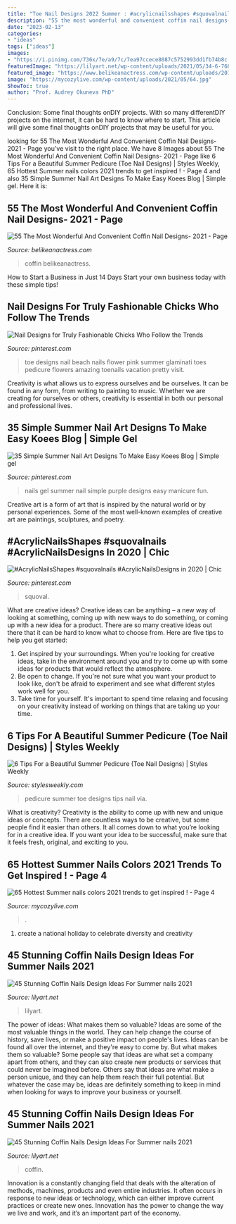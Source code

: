 ```yaml
---
title: "Toe Nail Designs 2022 Summer : #acrylicnailsshapes #squovalnails #acrylicnailsdesigns In 2020"
description: "55 the most wonderful and convenient coffin nail designs- 2021"
date: "2023-02-13"
categories:
- "ideas"
tags: ["ideas"]
images:
- "https://i.pinimg.com/736x/7e/a9/7c/7ea97ccece8087c5752993dd1fb74b8c.jpg"
featuredImage: "https://lilyart.net/wp-content/uploads/2021/05/34-6-768x1152.jpg"
featured_image: "https://www.belikeanactress.com/wp-content/uploads/2019/05/coolcupcakee_52347604_343622016247810_5733247426047477312_n-e1557537883744.jpg"
image: "https://mycozylive.com/wp-content/uploads/2021/05/64.jpg"
ShowToc: true
author: "Prof. Audrey Okuneva PhD"
---
```



Conclusion: Some final thoughts onDIY projects.
With so many differentDIY projects on the internet, it can be hard to know where to start. This article will give some final thoughts onDIY projects that may be useful for you.

	

		
looking for 55 The Most Wonderful And Convenient Coffin Nail Designs- 2021 - Page you've visit to the right place. We have 8 Images about 55 The Most Wonderful And Convenient Coffin Nail Designs- 2021 - Page like 6 Tips For a Beautiful Summer Pedicure (Toe Nail Designs) | Styles Weekly, 65 Hottest Summer nails colors 2021 trends to get inspired ! - Page 4 and also 35 Simple Summer Nail Art Designs To Make Easy Koees Blog | Simple gel. Here it is:
		
    
## 55 The Most Wonderful And Convenient Coffin Nail Designs- 2021 - Page

<img loading=lazy src="https://www.belikeanactress.com/wp-content/uploads/2019/05/coolcupcakee_52347604_343622016247810_5733247426047477312_n-e1557537883744.jpg" onerror="this.onerror=null;this.src='https://tse2.mm.bing.net/th?id=OIP.LGcJ3R762nbMQWKOc7NYqwHaL5&amp;pid=15.1';" alt="55 The Most Wonderful And Convenient Coffin Nail Designs- 2021 - Page">

_Source: belikeanactress.com_

>coffin belikeanactress. 

	

How to Start a Business in Just 14 Days
Start your own business today with these simple tips!

    
## Nail Designs For Truly Fashionable Chicks Who Follow The Trends

<img loading=lazy src="https://i.pinimg.com/736x/2b/e1/0a/2be10a150134af56d2d55459f9c6dbb3.jpg" onerror="this.onerror=null;this.src='https://tse3.mm.bing.net/th?id=OIP.8IAjFxona_uFOMatkpQMdQHaLG&amp;pid=15.1';" alt="Nail Designs for Truly Fashionable Chicks Who Follow the Trends">

_Source: pinterest.com_

>toe designs nail beach nails flower pink summer glaminati toes pedicure flowers amazing toenails vacation pretty visit. 

	

Creativity is what allows us to express ourselves and be ourselves. It can be found in any form, from writing to painting to music. Whether we are creating for ourselves or others, creativity is essential in both our personal and professional lives.

    
## 35 Simple Summer Nail Art Designs To Make Easy Koees Blog | Simple Gel

<img loading=lazy src="https://i.pinimg.com/736x/24/70/fe/2470fe8a7ff393140bb272da8cb46116.jpg" onerror="this.onerror=null;this.src='https://tse1.mm.bing.net/th?id=OIP.dOMRkxSsnTtdSWXJ_tRLyAHaNK&amp;pid=15.1';" alt="35 Simple Summer Nail Art Designs To Make Easy Koees Blog | Simple gel">

_Source: pinterest.com_

>nails gel summer nail simple purple designs easy manicure fun. 

	

Creative art is a form of art that is inspired by the natural world or by personal experiences. Some of the most well-known examples of creative art are paintings, sculptures, and poetry.

    
## #AcrylicNailsShapes #squovalnails #AcrylicNailsDesigns In 2020 | Chic

<img loading=lazy src="https://i.pinimg.com/736x/7e/a9/7c/7ea97ccece8087c5752993dd1fb74b8c.jpg" onerror="this.onerror=null;this.src='https://tse4.mm.bing.net/th?id=OIP.3vezjpgGtQlxNwmUoeBjvwHaJ3&amp;pid=15.1';" alt="#AcrylicNailsShapes #squovalnails #AcrylicNailsDesigns in 2020 | Chic">

_Source: pinterest.com_

>squoval. 

	

What are creative ideas?
Creative ideas can be anything – a new way of looking at something, coming up with new ways to do something, or coming up with a new idea for a product. There are so many creative ideas out there that it can be hard to know what to choose from. Here are five tips to help you get started: 
1) Get inspired by your surroundings. When you're looking for creative ideas, take in the environment around you and try to come up with some ideas for products that would reflect the atmosphere. 
2) Be open to change. If you're not sure what you want your product to look like, don't be afraid to experiment and see what different styles work well for you. 
3) Take time for yourself. It's important to spend time relaxing and focusing on your creativity instead of working on things that are taking up your time.

    
## 6 Tips For A Beautiful Summer Pedicure (Toe Nail Designs) | Styles Weekly

<img loading=lazy src="http://www.stylesweekly.com/wp-content/uploads/2018/05/summer-pedicure-3.jpg" onerror="this.onerror=null;this.src='https://tse1.mm.bing.net/th?id=OIP.5iLL_n4SsbHH9moLNBrCiQHaHa&amp;pid=15.1';" alt="6 Tips For a Beautiful Summer Pedicure (Toe Nail Designs) | Styles Weekly">

_Source: stylesweekly.com_

>pedicure summer toe designs tips nail via. 

	

What is creativity?
Creativity is the ability to come up with new and unique ideas or concepts. There are countless ways to be creative, but some people find it easier than others. It all comes down to what you’re looking for in a creative idea. If you want your idea to be successful, make sure that it feels fresh, original, and exciting to you.

    
## 65 Hottest Summer Nails Colors 2021 Trends To Get Inspired ! - Page 4

<img loading=lazy src="https://mycozylive.com/wp-content/uploads/2021/05/64.jpg" onerror="this.onerror=null;this.src='https://tse4.mm.bing.net/th?id=OIP._aywtaGwoX9BgZ43uYu2-wHaLH&amp;pid=15.1';" alt="65 Hottest Summer nails colors 2021 trends to get inspired ! - Page 4">

_Source: mycozylive.com_

>. 

	

1. create a national holiday to celebrate diversity and creativity

    
## 45 Stunning Coffin Nails Design Ideas For Summer Nails 2021

<img loading=lazy src="https://lilyart.net/wp-content/uploads/2021/05/3-11-768x1152.jpg" onerror="this.onerror=null;this.src='https://tse2.mm.bing.net/th?id=OIP.tK3PbAqDYs2V2jY5X6W_bgHaLH&amp;pid=15.1';" alt="45 Stunning Coffin Nails Design Ideas For Summer nails 2021">

_Source: lilyart.net_

>lilyart. 

	

The power of ideas: What makes them so valuable?
Ideas are some of the most valuable things in the world. They can help change the course of history, save lives, or make a positive impact on people's lives. Ideas can be found all over the internet, and they're easy to come by. But what makes them so valuable? Some people say that ideas are what set a company apart from others, and they can also create new products or services that could never be imagined before. Others say that ideas are what make a person unique, and they can help them reach their full potential. But whatever the case may be, ideas are definitely something to keep in mind when looking for ways to improve your business or yourself.

    
## 45 Stunning Coffin Nails Design Ideas For Summer Nails 2021

<img loading=lazy src="https://lilyart.net/wp-content/uploads/2021/05/34-6-768x1152.jpg" onerror="this.onerror=null;this.src='https://tse2.mm.bing.net/th?id=OIP.n87jL_RJ8tm5KZYpgDtm8AHaLH&amp;pid=15.1';" alt="45 Stunning Coffin Nails Design Ideas For Summer nails 2021">

_Source: lilyart.net_

>coffin. 

	

Innovation is a constantly changing field that deals with the alteration of methods, machines, products and even entire industries. It often occurs in response to new ideas or technology, which can either improve current practices or create new ones. Innovation has the power to change the way we live and work, and it’s an important part of the economy.

